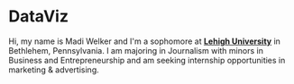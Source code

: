 # DataViz
Hi, my name is Madi Welker and I'm a sophomore at [**Lehigh University**](http://www1.lehigh.edu/) in Bethlehem, Pennsylvania. I am majoring in Journalism with minors in Business and Entrepreneurship and am seeking internship opportunities in marketing & advertising. 

